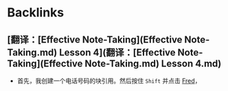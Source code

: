 
# Backlinks
## [翻译：[Effective Note-Taking](Effective Note-Taking.md) Lesson 4](翻译：[Effective Note-Taking](Effective Note-Taking.md) Lesson 4.md)
- 首先，我创建一个电话号码的块引用。然后按住 `Shift` 并点击 [Fred](Fred.md)，

